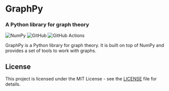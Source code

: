 # GraphPy

### A Python library for graph theory

![NumPy](https://img.shields.io/badge/numpy-%23013243.svg?style=for-the-badge&logo=numpy&logoColor=white)
![GitHub](https://img.shields.io/badge/github-%23121011.svg?style=for-the-badge&logo=github&logoColor=white)
![GitHub Actions](https://img.shields.io/badge/github%20actions-%232671E5.svg?style=for-the-badge&logo=githubactions&logoColor=white)

GraphPy is a Python library for graph theory. It is built on top of NumPy and provides a set of tools to work with graphs.

## License

This project is licensed under the MIT License - see the [LICENSE](LICENSE) file for details.
